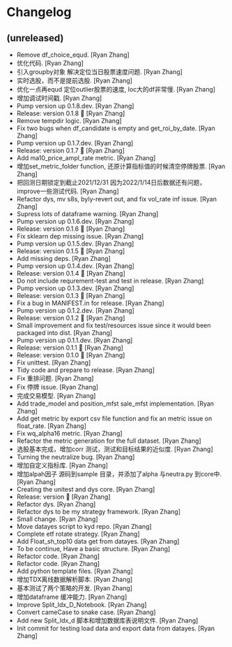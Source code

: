 Changelog
=========


(unreleased)
------------
- Remove df_choice_equd. [Ryan Zhang]
- 优化代码. [Ryan Zhang]
- 引入groupby对象 解决定位当日股票速度问题. [Ryan Zhang]
- 实时选股，而不是提前选股. [Ryan Zhang]
- 优化一点再equd 定位outlier股票的速度, loc大的df非常慢. [Ryan Zhang]
- 增加调试时间戳. [Ryan Zhang]
- Pump version up 0.1.8.dev. [Ryan Zhang]
- Release: version 0.1.8 🚀 [Ryan Zhang]
- Remove tempdir logic. [Ryan Zhang]
- Fix two bugs when df_candidate is empty and get_roi_by_date. [Ryan
  Zhang]
- Pump version up 0.1.7.dev. [Ryan Zhang]
- Release: version 0.1.7 🚀 [Ryan Zhang]
- Add ma10_price_ampl_rate metric. [Ryan Zhang]
- 增加set_metric_folder function, 还原计算指标值的时候清空停牌股票. [Ryan Zhang]
- 把回测日期锁定到截止2021/12/31 因为2022/1/14日后数据还有问题，improve一些测试代码. [Ryan Zhang]
- Refactor dys, mv s8s, byly-revert out, and fix vol_rate inf issue.
  [Ryan Zhang]
- Supress lots of dataframe warning. [Ryan Zhang]
- Pump version up 0.1.6.dev. [Ryan Zhang]
- Release: version 0.1.6 🚀 [Ryan Zhang]
- Fix sklearn dep missing issue. [Ryan Zhang]
- Pump version up 0.1.5.dev. [Ryan Zhang]
- Release: version 0.1.5 🚀 [Ryan Zhang]
- Add missing deps. [Ryan Zhang]
- Pump version up 0.1.4.dev. [Ryan Zhang]
- Release: version 0.1.4 🚀 [Ryan Zhang]
- Do not include requrement-test and test in release. [Ryan Zhang]
- Pump version up 0.1.3.dev. [Ryan Zhang]
- Release: version 0.1.3 🚀 [Ryan Zhang]
- Fix a bug in MANIFEST.in for release. [Ryan Zhang]
- Pump version up 0.1.2.dev. [Ryan Zhang]
- Release: version 0.1.2 🚀 [Ryan Zhang]
- Small improvement and fix test/resources issue since it would been
  packaged into dist. [Ryan Zhang]
- Pump version up 0.1.1.dev. [Ryan Zhang]
- Release: version 0.1.1 🚀 [Ryan Zhang]
- Release: version 0.1.0 🚀 [Ryan Zhang]
- Fix unittest. [Ryan Zhang]
- Tidy code and prepare to release. [Ryan Zhang]
- Fix 重排问题. [Ryan Zhang]
- Fix 停牌 issue. [Ryan Zhang]
- 完成交易模型. [Ryan Zhang]
- Add trade_model and position_mfst sale_mfst implementation. [Ryan
  Zhang]
- Add get metric by export csv file function and fix an metric issue on
  float_rate. [Ryan Zhang]
- Fix wq_alpha16 metric. [Ryan Zhang]
- Refactor the metric generation for the full dataset. [Ryan Zhang]
- 选股基本完成，增加corr 测试，测试和目标结果的近似度. [Ryan Zhang]
- Turning the neutralize bug. [Ryan Zhang]
- 增加自定义指标库. [Ryan Zhang]
- 增加alpah因子 源码到sample 目录，并添加了alpha 与neutra.py 到core中. [Ryan Zhang]
- Creating the unitest and dys core. [Ryan Zhang]
- Release: version  🚀 [Ryan Zhang]
- Refactor dys. [Ryan Zhang]
- Refactor dys to be my strategy framework. [Ryan Zhang]
- Small change. [Ryan Zhang]
- Move datayes script to kyd repo. [Ryan Zhang]
- Complete etf rotate strategy. [Ryan Zhang]
- Add Float_sh_top10 data get from datayes. [Ryan Zhang]
- To be continue, Have a basic structure. [Ryan Zhang]
- Refactor code. [Ryan Zhang]
- Refactor code. [Ryan Zhang]
- Add python template files. [Ryan Zhang]
- 增加TDX离线数据解析脚本. [Ryan Zhang]
- 基本测试了两个策略的开发. [Ryan Zhang]
- 增加dataframe 缓冲能力. [Ryan Zhang]
- Improve Split_Idx_D_Notebook. [Ryan Zhang]
- Convert cameCase to snake case. [Ryan Zhang]
- Add new Split_Idx_d 脚本和增加数据库表说明文件. [Ryan Zhang]
- Init commit for testing load data and export data from datayes. [Ryan
  Zhang]


